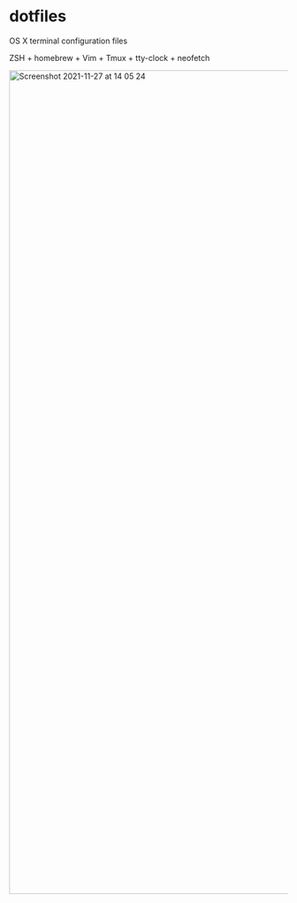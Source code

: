 # dotfiles
OS X terminal configuration files

ZSH + homebrew + Vim + Tmux + tty-clock + neofetch

<img width="1490" alt="Screenshot 2021-11-27 at 14 05 24" src="https://user-images.githubusercontent.com/55505135/143681137-1e0de55f-7eca-4412-ae72-ffe609c8fd5c.png">

